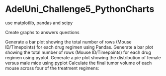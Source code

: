 # AdelUni_Challenge5_PythonCharts
use matplotlib, pandas and scipy 

Create graphs to answers questions

Generate a bar plot showing the total number of rows (Mouse ID/Timepoints) for each drug regimen using Pandas.
Generate a bar plot showing the total number of rows (Mouse ID/Timepoints) for each drug regimen using pyplot.
Generate a pie plot showing the distribution of female versus male mice using pyplot
Calculate the final tumor volume of each mouse across four of the treatment regimens:  
